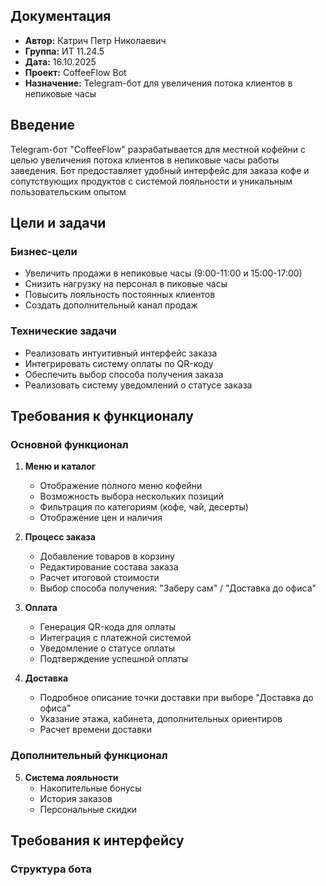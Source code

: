 ## Документация
- **Автор:** Катрич Петр Николаевич
- **Группа:** ИТ 11.24.5
- **Дата:** 16.10.2025
- **Проект:** CoffeeFlow Bot
- **Назначение:** Telegram-бот для увеличения потока клиентов в непиковые часы

## Введение

Telegram-бот "CoffeeFlow" разрабатывается для местной кофейни с целью увеличения потока клиентов в непиковые часы работы заведения. Бот предоставляет удобный интерфейс для заказа кофе и сопутствующих продуктов с системой лояльности и уникальным пользовательским опытом

## Цели и задачи

### Бизнес-цели
- Увеличить продажи в непиковые часы (9:00-11:00 и 15:00-17:00)
- Снизить нагрузку на персонал в пиковые часы
- Повысить лояльность постоянных клиентов
- Создать дополнительный канал продаж

### Технические задачи
- Реализовать интуитивный интерфейс заказа
- Интегрировать систему оплаты по QR-коду
- Обеспечить выбор способа получения заказа
- Реализовать систему уведомлений о статусе заказа

## Требования к функционалу

### Основной функционал
1. **Меню и каталог**
   - Отображение полного меню кофейни
   - Возможность выбора нескольких позиций
   - Фильтрация по категориям (кофе, чай, десерты)
   - Отображение цен и наличия

2. **Процесс заказа**
   - Добавление товаров в корзину
   - Редактирование состава заказа
   - Расчет итоговой стоимости
   - Выбор способа получения: "Заберу сам" / "Доставка до офиса"

3. **Оплата**
   - Генерация QR-кода для оплаты
   - Интеграция с платежной системой
   - Уведомление о статусе оплаты
   - Подтверждение успешной оплаты

4. **Доставка**
   - Подробное описание точки доставки при выборе "Доставка до офиса"
   - Указание этажа, кабинета, дополнительных ориентиров
   - Расчет времени доставки

### Дополнительный функционал
5. **Система лояльности**
   - Накопительные бонусы
   - История заказов
   - Персональные скидки

## Требования к интерфейсу

### Структура бота
